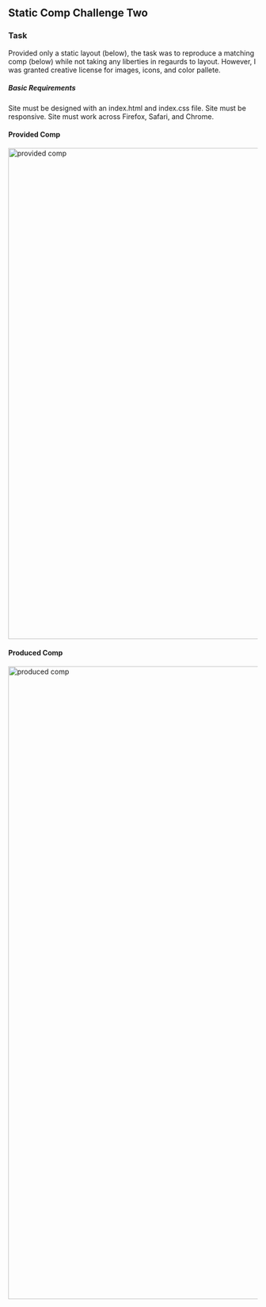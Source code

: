## Static Comp Challenge Two

### Task
Provided only a static layout (below), the task was to reproduce a matching comp (below) while not taking any liberties in regaurds to layout. However, I was granted creative license for images, icons, and color pallete.

##### Basic Requirements
Site must be designed with an index.html and index.css file.
Site must be responsive.
Site must work across Firefox, Safari, and Chrome.


#### Provided Comp
<img width="990" alt="provided comp" src="https://cloud.githubusercontent.com/assets/25044263/23151091/9bba6342-f7b5-11e6-8d7e-724771678288.png">

#### Produced Comp
<img width="1276" alt="produced comp" src="https://cloud.githubusercontent.com/assets/25044263/23151108/c0bbafde-f7b5-11e6-99ef-0db48c3db315.png">


